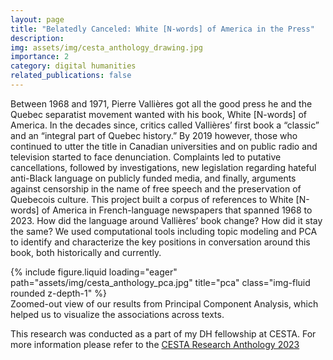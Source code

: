 ```yaml
---
layout: page
title: "Belatedly Canceled: White [N-words] of America in the Press"
description:
img: assets/img/cesta_anthology_drawing.jpg
importance: 2
category: digital humanities
related_publications: false
---
```


Between 1968 and 1971, Pierre Vallières got all the good press he and the Quebec separatist movement wanted with his book, White \[N-words\] of America. In the decades since, critics called Vallières’ first book a “classic” and an “integral part of Quebec history.” By 2019 however, those who continued to utter the title in Canadian universities and on public radio and television started to face denunciation. Complaints led to putative cancellations, followed by investigations, new legislation regarding hateful anti-Black language on publicly funded media, and finally, arguments against censorship in the name of free speech and the preservation of Quebecois culture. This project built a corpus of references to White \[N-words\] of America in French-language newspapers that spanned 1968 to 2023. How did the language around Vallières’ book change? How did it stay the same? We used computational tools including topic modeling and PCA to identify and characterize the key positions in conversation around this book, both historically and currently.

<div class="row">
    <div class="col-sm mt-3 mt-md-0">
        {% include figure.liquid loading="eager" path="assets/img/cesta_anthology_pca.jpg" title="pca" class="img-fluid rounded z-depth-1" %}
    </div>
</div>
<div class="caption">
   Zoomed-out view of our results from Principal Component Analysis, which helped us to visualize the associations across texts.
</div>

This research was conducted as a part of my DH fellowship at CESTA. For more information please refer to the [CESTA Research Anthology 2023](https://drive.google.com/file/d/1cYnaGDLFWsdOEDwJ-hM95XNQqQvhuSZN/view)
